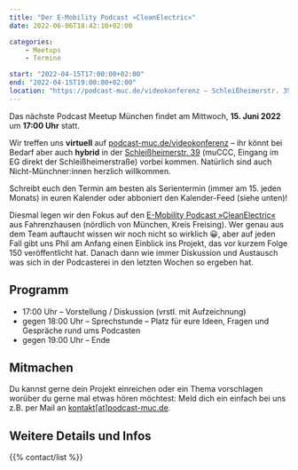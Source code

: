 ```yaml
---
title: "Der E-Mobility Podcast »CleanElectric«"
date: 2022-06-06T18:42:10+02:00

categories:
    - Meetups
    - Termine

start: "2022-04-15T17:00:00+02:00"
end: "2022-04-15T19:00:00+02:00"
location: "https://podcast-muc.de/videokonferenz – Schleißheimerstr. 39"
---
```

Das nächste Podcast Meetup München findet am Mittwoch,
__15. Juni 2022__
um
__17:00 Uhr__
statt.

Wir treffen uns __virtuell__ auf [podcast-muc.de/videokonferenz](https://podcast-muc.de/videokonferenz) – ihr könnt bei Bedarf aber auch __hybrid__ in der [Schleißheimerstr. 39](https://wiki.muc.ccc.de/anfahrt) (muCCC, Eingang im EG direkt der Schleißheimerstraße) vorbei kommen. Natürlich sind auch Nicht-Münchner:innen herzlich willkommen.

Schreibt euch den Termin am besten als Serientermin (immer am 15. jeden Monats) in euren Kalender oder abboniert den Kalender-Feed (siehe unten)!


Diesmal legen wir den Fokus auf den [E-Mobility Podcast »CleanElectric«](https://www.cleanelectric.de/) aus Fahrenzhausen (nördlich von München, Kreis Freising). Wer genau aus dem Team auftaucht wissen wir noch nicht so wirklich 😀, aber auf jeden Fall gibt uns Phil am Anfang einen Einblick ins Projekt, das vor kurzem Folge 150 veröffentlicht hat. Danach dann wie immer Diskussion und Austausch was sich in der Podcasterei in den letzten Wochen so ergeben hat.



## Programm

- 17:00 Uhr – Vorstellung / Diskussion (vrstl. mit Aufzeichnung)
- gegen 18:00 Uhr – Sprechstunde – Platz für eure Ideen, Fragen und Gespräche rund ums Podcasten
- gegen 19:00 Uhr – Ende

## Mitmachen

Du kannst gerne dein Projekt einreichen oder ein Thema vorschlagen worüber du gerne mal etwas hören möchtest:
Meld dich ein einfach bei uns z.B. per Mail an [kontakt[at]podcast-muc.de](mailto:kontakt[at]podcast-muc.de).


## Weitere Details und Infos

{{% contact/list %}}
